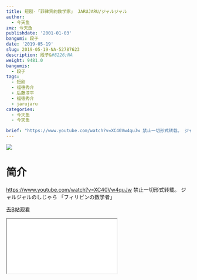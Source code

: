```yaml
---
title: 短剧-「菲律宾的数学家」 JARUJARU/ジャルジャル
author:
  - 今天鱼
zmz: 今天鱼
publishdate: '2001-01-03'
bangumi: 段子
date: '2019-05-19'
slug: 2019-05-19-NA-52787623
description: 段子&#8226;NA
weight: 9481.0
bangumis:
  - 段子
tags:
  - 短剧
  - 福德秀介
  - 后藤淳平
  - 福徳秀介
  - jarujaru
categories:
  - 今天鱼
  - 今天鱼

brief: "https://www.youtube.com/watch?v=XC40Vw4quJw 禁止一切形式转载。 ジャルジャルのしじゃら 「フィリピンの数学者」"
---
```

![](https://i.imgur.com/IRsphGv.jpg)
# 简介  
https://www.youtube.com/watch?v=XC40Vw4quJw
禁止一切形式转载。
ジャルジャルのしじゃら 「フィリピンの数学者」  

[去B站观看](https://www.bilibili.com/video/av52787623/)
<div class ="resp-container"><iframe class="testiframe" src="//player.bilibili.com/player.html?aid=52787623"", scrolling="no", allowfullscreen="true" > </iframe></div> 
